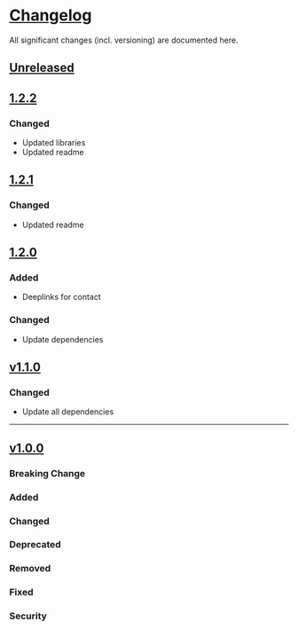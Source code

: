 # [Changelog](https://keepachangelog.com/en/1.1.0/)

All significant changes (incl. versioning) are documented here.

## [Unreleased](https://git-dev.solingen.de/smartcityapp/modules/oscacontact-android/-/releases)

## [1.2.2](https://git-dev.solingen.de/smartcityapp/modules/oscacontact-android/-/tags/1.2.2)

### Changed
- Updated libraries
- Updated readme

## [1.2.1](https://git-dev.solingen.de/smartcityapp/modules/oscacontact-android/-/tags/1.2.1)

### Changed
- Updated readme

## [1.2.0](https://git-dev.solingen.de/smartcityapp/modules/oscacontact-android/-/tags/1.2.0)

### Added
- Deeplinks for contact

### Changed
- Update dependencies

## [v1.1.0](https://git-dev.solingen.de/smartcityapp/modules/oscacontact-android/-/tags/1.1.0)

### Changed
- Update all dependencies

---

## [v1.0.0](https://git-dev.solingen.de/smartcityapp/modules/oscacontact-android/-/tags/1.0.0)
### Breaking Change
### Added
### Changed
### Deprecated
### Removed
### Fixed
### Security

